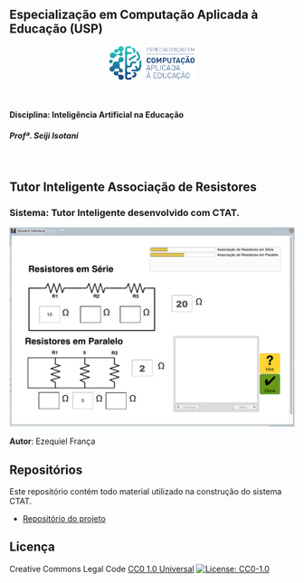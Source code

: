 ## Especialização em Computação Aplicada à Educação (USP)

<p align="center">
<img class="especializacao" src="https://raw.githubusercontent.com/ezefranca/plano-inclinado-rea/main/img/especializacao_na_usp-766864.png" width="30%" height="30%">
</p>
<br>

#### Disciplina: Inteligência Artificial na Educação
##### Profª. Seiji Isotani
<br>

## Tutor Inteligente Associação de Resistores

### Sistema: Tutor Inteligente desenvolvido com CTAT.

![](https://github.com/ezefranca/tutor-inteligente-resistores/blob/main/print.png)

**Autor**: Ezequiel França  <br>

## Repositórios

Este repositório contém todo material utilizado na construção do sistema CTAT.

* [Repositório do projeto](https://github.com/ezefranca/tutor-inteligente-resistores)

## Licença

Creative Commons Legal Code [CC0 1.0 Universal](/LICENSE)
[![License: CC0-1.0](https://licensebuttons.net/l/zero/1.0/80x15.png)](http://creativecommons.org/publicdomain/zero/1.0/)
